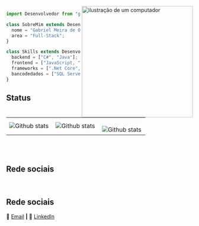 <img align="right" width="300" src="https://raw.githubusercontent.com/MicaelliMedeiros/micaellimedeiros/master/image/computer-illustration.png" alt="ilustração de um computador">

```JAVASCRIPT
import Desenvolvedor from "gabrielmeiradeoliveira";

class SobreMim extends Desenvolvedor {
  nome = "Gabriel Meira de Oliveira";
  area = "Full-Stack";
}

class Skills extends Desenvolvedor {
  backend = ["C#", "Java"];
  frontend = ["JavaScript, "TypeScript"];
  frameworks = [".Net Core", "Spring Boot", "React.Js", "React Native"];
  bancodedados = ["SQL Server", "MySQL", "PostgreSQL", "BigQuery", "Firebase"];
}

```

## Status

<table>
  <tr>
    <td>
      <img
        align="left"
        src="https://github-readme-stats.vercel.app/api?username=gabrielmeiradeoliveira&theme=dark&hide_border=false&include_all_commits=true&count_private=true"
        alt="Github stats"
      />
    </td>
    <td>
      <img
        align="left"
        src="https://github-readme-stats.vercel.app/api/top-langs/?username=gabrielmeiradeoliveira&theme=dark&hide_border=false&include_all_commits=true&count_private=true&layout=compact"
        alt="Github stats"
      />
    </td>
    <td>
      <br />
      <img
        align="left"
        src="https://github-readme-streak-stats.herokuapp.com/?user=gabrielmeiradeoliveira&theme=dark&hide_border=false"
        alt="Github stats"
      />
    </td>
  </tr>
</table>
<br />

[email]: https://codedev.ga/
[linkedin]: https://www.linkedin.com/in/gabriel-meira-de-oliveira/

<br>

## Rede sociais

[email]: gabriel_meira@icloud.com
[linkedin]: https://www.linkedin.com/in/SEULINKEDIN/

<br>

## Rede sociais

🏡 [Email][email] **|**
👔 [LinkedIn][linkedin]

